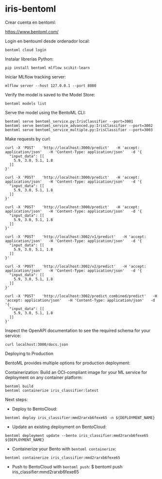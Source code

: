 iris-bentoml
====

Crear cuenta en bentoml:

https://www.bentoml.com/

Login en bentouml desde ordenador local:

```shell
bentoml cloud login
```

Instalar librerías Python:
```shell
pip install bentoml mlflow scikit-learn
```

Iniciar MLflow tracking server:
```shell
mlflow server --host 127.0.0.1 --port 8080
```

Verify the model is saved to the Model Store:
```shell
bentoml models list
```

Serve the model using the BentoML CLI:
```shell
bentoml serve bentoml_service.py:IrisClassifier --port=3001
bentoml serve bentoml_service_advanced.py:IrisClassifier --port=3002
bentoml serve bentoml_service_multiple.py:IrisClassifier --port=3003
```

Make requests by curl:

```shell
curl -X 'POST'   'http://localhost:3000/predict'   -H 'accept: application/json'   -H 'Content-Type: application/json'   -d '{
  "input_data": [[
    5.9, 3.0, 5.1, 1.8
  ]]
}'
```

```shell
curl -X 'POST'   'http://localhost:3000/predict'   -H 'accept: application/json'   -H 'Content-Type: application/json'   -d '{
  "input_data": [[
    5.9, 3.0, 5.1, 1.8
  ]]
}'
```
```shell
curl -X 'POST'   'http://localhost:3000/predict'   -H 'accept: application/json'   -H 'Content-Type: application/json'   -d '{
  "input_data": [[
    5.9, 3.0, 5.1, 1.8
  ]]
}'
```

```shell
curl -X 'POST'   'http://localhost:3002/v1/predict'   -H 'accept: application/json'   -H 'Content-Type: application/json'   -d '{
  "input_data": [[
    5.9, 3.0, 5.1, 1.8
  ]]
}'
```

```shell
curl -X 'POST'   'http://localhost:3002/v2/predict'   -H 'accept: application/json'   -H 'Content-Type: application/json'   -d '{
  "input_data": [[
    5.9, 3.0, 5.1, 1.8
  ]]
}'
```

```shell
curl -X 'POST'   'http://localhost:3002/predict_combined/predict'   -H 'accept: application/json'   -H 'Content-Type: application/json'   -d '{
  "input_data": [[
    5.9, 3.0, 5.1, 1.8
  ]]
}'
```


Inspect the OpenAPI documentation to see the required schema for your service:
```shell
curl localhost:3000/docs.json
```

Deploying to Production

BentoML provides multiple options for production deployment:

Containerization: Build an OCI-compliant image for your ML service for deployment on any container platform:
```shell
bentoml build
bentoml containerize iris_classifier:latest
```


Next steps: 

* Deploy to BentoCloud:
```shell
bentoml deploy iris_classifier:mmd2rarxb6fexe65 -n ${DEPLOYMENT_NAME}
```

* Update an existing deployment on BentoCloud:
```shell
bentoml deployment update --bento iris_classifier:mmd2rarxb6fexe65 ${DEPLOYMENT_NAME}
```

* Containerize your Bento with `bentoml containerize`:
```shell
bentoml containerize iris_classifier:mmd2rarxb6fexe65
```

 

* Push to BentoCloud with `bentoml push`:
    $ bentoml push iris_classifier:mmd2rarxb6fexe65 
